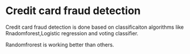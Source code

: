 # Credit card fraud detection

Credit card fraud detection is done based on classificaiton algorithms like Rnadomforest,Logistic regression and voting classifier.

Randomfrorest is working better than others.
